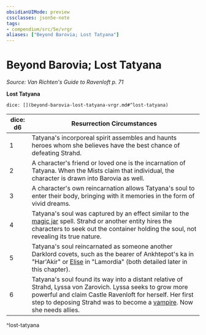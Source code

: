 ```yaml
---
obsidianUIMode: preview
cssclasses: json5e-note
tags:
- compendium/src/5e/vrgr
aliases: ["Beyond Barovia; Lost Tatyana"]
---
```

# Beyond Barovia; Lost Tatyana
*Source: Van Richten's Guide to Ravenloft p. 71* 

**Lost Tatyana**

`dice: [](beyond-barovia-lost-tatyana-vrgr.md#^lost-tatyana)`

| dice: d6 | Resurrection Circumstances |
|----------|----------------------------|
| 1 | Tatyana's incorporeal spirit assembles and haunts heroes whom she believes have the best chance of defeating Strahd. |
| 2 | A character's friend or loved one is the incarnation of Tatyana. When the Mists claim that individual, the character is drawn into Barovia as well. |
| 3 | A character's own reincarnation allows Tatyana's soul to enter their body, bringing with it memories in the form of vivid dreams. |
| 4 | Tatyana's soul was captured by an effect similar to the [magic jar](/Systems/5e/spells/magic-jar.md) spell. Strahd or another entity hires the characters to seek out the container holding the soul, not revealing its true nature. |
| 5 | Tatyana's soul reincarnated as someone another Darklord covets, such as the bearer of Ankhtepot's ka in "Har'Akir" or [Elise](/Systems/5e/bestiary/npc/elise-vrgr.md) in "Lamordia" (both detailed later in this chapter). |
| 6 | Tatyana's soul found its way into a distant relative of Strahd, Lyssa von Zarovich. Lyssa seeks to grow more powerful and claim Castle Ravenloft for herself. Her first step to deposing Strahd was to become a [vampire](/Systems/5e/bestiary/undead/vampire.md). Now she needs allies. |
^lost-tatyana